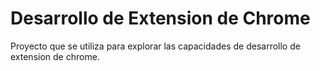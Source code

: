 # Desarrollo de Extension de Chrome

Proyecto que se utiliza para explorar las capacidades de desarrollo de extension de chrome.

